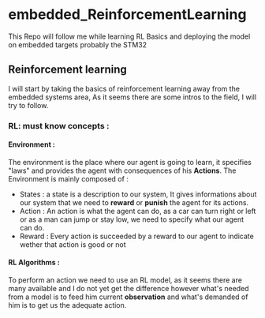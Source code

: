 # embedded_ReinforcementLearning
This Repo will follow me while learning RL Basics and deploying the model on embedded targets probably the STM32

## Reinforcement learning

I will start by taking the basics of reinforcement learning away from the embedded systems area,
As it seems there are some intros to the field, I will try to follow.

### RL: must know concepts :

#### Environment : 

The environment is the place where our agent is going to learn, it specifies "laws" and provides the agent with consequences of his **Actions**.
The Environment is mainly composed of :
* States : a state is a description to our system, It gives informations about our system that we need to **reward** or **punish** the agent for its actions.
* Action : An action is what the agent can do, as a car can turn right or left or as a man can jump or stay low, we need to specify what our agent can do.
* Reward : Every action is succeeded by a reward to our agent to indicate wether that action is good or not 

#### RL Algorithms :

To perform an action we need to use an RL model, as it seems there are many available and I do not yet get the difference however what's needed from a model is to feed him current **observation** and what's demanded of him is to get us the adequate action.
